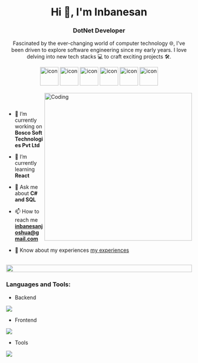 
<h1 align="center">Hi 👋, I'm Inbanesan</h1>
<h3 align="center">DotNet Developer</h3>
<p align="center">Fascinated by the ever-changing world of computer technology 🌐, I've been driven to explore software engineering since my early years. I love delving into new tech stacks 💻 to craft exciting projects 🛠️.</p>
<p align="center"> 
</p>

<div align="center">
  <img src="https://techstack-generator.vercel.app/eslint-icon.svg" alt="icon" width="50" height="50" />
  <img src="https://techstack-generator.vercel.app/ts-icon.svg" alt="icon" width="50" height="50" />
  <img src="https://techstack-generator.vercel.app/js-icon.svg" alt="icon"width="50" height="50" />
  <img src="https://techstack-generator.vercel.app/react-icon.svg" alt="icon" width="50" height="50" />
 <img src="https://techstack-generator.vercel.app/restapi-icon.svg" alt="icon" width="50" height="50" />
  <img src="https://techstack-generator.vercel.app/github-icon.svg" alt="icon" width="50" height="50" />
</div>

<br>



<img align="right" alt="Coding" width="400" src="https://user-images.githubusercontent.com/74038190/229223263-cf2e4b07-2615-4f87-9c38-e37600f8381a.gif">
<br><br>

- 🔭 I’m currently working on **Bosco Soft Technologies Pvt Ltd**

- 🌱 I’m currently learning **React**

- 💬 Ask me about **C# and SQL**

- 📫 How to reach me **inbanesanjoshua@gmail.com**

- 📄 Know about my experiences [my experiences](http://supun.traditionalme.life/#resume)



<br>
<img src="https://i.imgur.com/dBaSKWF.gif" height="20" width="100%">

<h3 align="left">Languages and Tools:</h3>

- Backend
<p align="left">
  <a href="https://skillicons.dev">
    <img src="https://skillicons.dev/icons?i=cs,dotnet" />
  </a>
</p>

- Frontend
<p align="left">
  <a href="https://skillicons.dev">
    <img src="https://skillicons.dev/icons?i=ts,js,html" />
  </a>
</p>

- Tools
<p align="left">
  <a href="https://skillicons.dev">
    <img src="https://skillicons.dev/icons?i=git,github,visualstudio,vscode,postman" />
  </a>
</p>

<br/>

